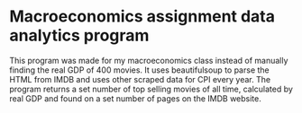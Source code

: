 # Macroeconomics assignment data analytics program

This program was made for my macroeconomics class instead of manually finding the real GDP of 400 movies. It uses beautifulsoup to parse the HTML from IMDB and uses other scraped data for CPI every year. The program returns a set number of top selling movies of all time, calculated by real GDP and found on a set number of pages on the IMDB website.
